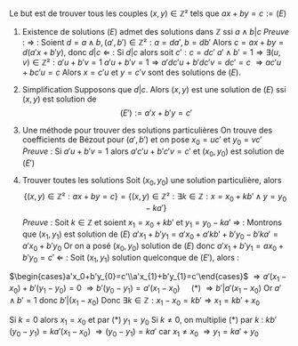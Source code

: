 Le but est de trouver tous les couples $(x,y)\in\mathbb Z²$ tels que $ax+by = c := (E)$

1) Existence de solutions 
$(E)$ admet des solutions dans $\mathbb Z$ ssi $a\land b |c$
*Preuve* :
$\Rightarrow$ :
Soient $d=a\land b, (a',b')\in\mathbb Z² : a=da', b=db'$
Alors $c=ax+by = d(a'x+b'y)$, donc $d|c$
$\Leftarrow$ :
Si $d|c$ alors soit $c' : c = dc'$
$a'\land b' = 1 \Rightarrow \exists (u,v)\in\mathbb Z² : a'u+b'v=1$
$a'u+b'v=1\Rightarrow a'dc'u + b'dc'v = dc' = c$
$\Rightarrow ac'u + bc'u = c$
Alors $x=c'u$ et $y=c'v$ sont des solutions de $(E)$.

2) Simplification
Supposons que $d|c$. Alors $(x,y)$ est une solution de $(E)$ ssi $(x,y)$ est solution de $$(E') := a'x + b'y = c'$$
3) Une méthode pour trouver des solutions particulières
On trouve des coefficients de Bézout pour $(a',b')$ et on pose $x_0=uc'$ et $y_{0} = vc'$
*Preuve* :
Si $a'u +b'v = 1$ alors $a'c'u + b'c'v = c'$ et $(x_0,y_0)$ est solution de $(E')$

4) Trouver toutes les solutions
Soit $(x_0,y_0)$ une solution particulière, alors $$\{(x,y)\in\mathbb Z² : ax+by = c\} = \{(x,y)\in\mathbb Z² : \exists k\in\mathbb Z : x = x_{0}+kb' \land y=y_{0}-ka'\}$$
*Preuve* : 
Soit $k\in\mathbb Z$ et soient $x_{1}= x_{0}+ kb'$ et $y_{1}= y_{0}-ka'$
$\Rightarrow$ :
Montrons que $(x_1,y_1)$ est solution de $(E)$
$a'x_1 + b'y_{1}= a'x_{0}+a'kb' + b'y_{0} - b'ka' = a'x_{0} + b'y_{0}$
Or on a posé $(x_0,y_0)$ solution de $(E)$ donc $a'x_{1}+b'y_{1}=ax_{0}+b'y_{0}=c'$
$\Leftarrow$ :
Soit $(x_1,y_1)$ solution quelconque de $(E')$, alors :

$\begin{cases}a'x_0+b'y_{0}=c'\\a'x_{1}+b'y_{1}=c'\end{cases}$
$\Rightarrow a'(x_{1}-x_0)+b'(y_{1}-y_{0})=0$
$\Rightarrow b'(y_{0}-y_{1})=a'(x_{1}-x_{0})$ $\quad(*)$
$\Rightarrow b'|a'(x_{1}-x_{0})$ 
Or $a'\land b' = 1$ donc $b'|(x_{1}-x_{0})$
Donc $\exists k \in\mathbb Z : x_{1}-x_{0}=kb' \Rightarrow x_{1}=kb'+x_{0}$

Si $k=0$ alors $x_{1}=x_{0}$ et par $(*)\;y_1=y_0$
Si $k\neq 0$, on multiplie $(*)$ par $k$ :
$kb'(y_{0}-y_{1})=ka'(x_{1}-x_{0})$
$\Rightarrow (y_{0}-y_{1})=ka'$ car $x_1\neq x_0$ 
$\Rightarrow y_{1}=ka'+y_{0}$

